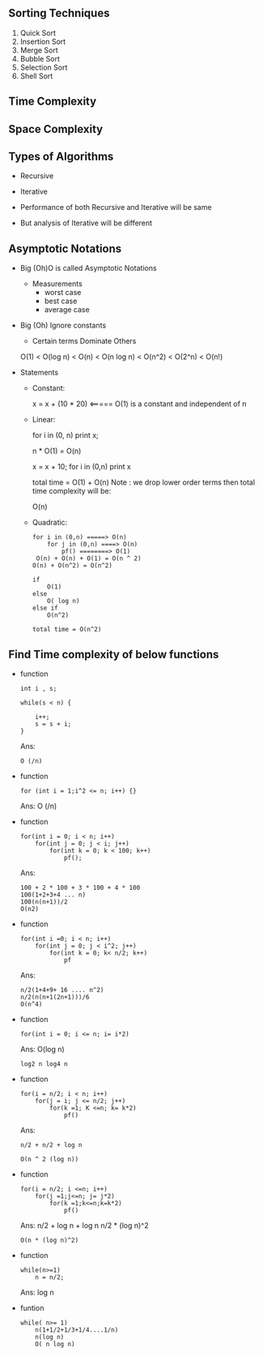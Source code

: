 ## Sorting Techniques 

1.	Quick Sort
2. 	Insertion Sort
3.	Merge Sort
4.	Bubble Sort
5.	Selection Sort
6.	Shell Sort 

## Time Complexity



## Space Complexity

## Types of Algorithms


-	Recursive
-	Iterative

-	Performance of both Recursive and Iterative will be same 
-	But analysis of Iterative will be different

## Asymptotic Notations

-	Big (Oh)O is called Asymptotic Notations
	
	-	Measurements
		-	worst case
		-	best case
		-	average case
-	Big (Oh) Ignore constants
	
	-	Certain terms Dominate Others
	
	O(1) < O(log n) < O(n) < O(n log n) < O(n^2) < O(2^n) < O(n!)

-	Statements
	-	Constant:
	
		x = x + (10 * 20) <===== O(1)
		is a constant and independent of n

	-	Linear:
	
		for i in (0, n)
			print x;
		
		n * O(1) = O(n)
	
		x = x + 10;
		for i in (0,n)
			print x
			
		total time = O(1) + O(n)
		Note : we drop lower order terms then total time complexity will be:
		
		O(n)
		
	- 	Quadratic:
		
			for i in (0,n) =====> O(n)
				for j in (0,n) ====> O(n)
					pf() ========> O(1)	
			 O(n) + O(n) + O(1) = O(n ^ 2)
			O(n) + O(n^2) = O(n^2)
	
			if 
				O(1)
			else 
				O( log n)
			else if 
				O(n^2)
				
			total time = O(n^2)
			
			
## Find Time complexity of below functions

-	function

		int i , s;
		
		while(s < n) {
		
			i++;
			s = s + i;
		}
	
	
	Ans:
	
		O (/n) 
	

-	function

		for (int i = 1;i^2 <= n; i++) {}


	Ans:
		O (/n)
	
-	function
		
		for(int i = 0; i < n; i++)
			for(int j = 0; j < i; j++)
				for(int k = 0; k < 100; k++)
					pf();
	
	Ans:
	
		100 + 2 * 100 + 3 * 100 + 4 * 100
		100(1+2+3+4 ... n)
		100(n(n+1))/2
		O(n2)
		
-	function
	
		for(int i =0; i < n; i++)
			for(int j = 0; j < i^2; j++)
				for(int k = 0; k< n/2; k++) 
					pf
					
	Ans:

		n/2(1+4+9+ 16 .... n^2)
		n/2(n(n+1(2n+1)))/6
		O(n^4)
		
-	function
		
		for(int i = 0; i <= n; i= i*2)
		
	Ans: 
		O(log n)
		
		log2 n log4 n
		
-	function

		for(i = n/2; i < n; i++)
			for(j = i; j <= n/2; j++)
				for(k =1; K <=n; k= k*2)
					pf()
					

	Ans:
		
		n/2 + n/2 + log n
		
		O(n ^ 2 (log n))
		
-	function
		
		for(i = n/2; i <=n; i++)
			for(j =1;j<=n; j= j*2)
				for(k =1;k<=n;k=k*2)
					pf()
					
	Ans:
		n/2 + log n + log n
		n/2 * (log n)^2
		
		O(n * (log n)^2)
				

-	function	

		while(n>=1)
			n = n/2;
			
	Ans:
		log n
		
-	funtion

		while( n>= 1)
			n(1+1/2+1/3+1/4....1/n)
			n(log n)
			O( n log n)
			
			



		
		